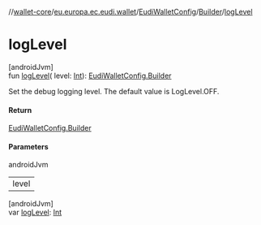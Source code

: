 //[wallet-core](../../../../index.md)/[eu.europa.ec.eudi.wallet](../../index.md)/[EudiWalletConfig](../index.md)/[Builder](index.md)/[logLevel](log-level.md)

# logLevel

[androidJvm]\
fun [logLevel](log-level.md)(
level: [Int](https://kotlinlang.org/api/latest/jvm/stdlib/kotlin/-int/index.html)): [EudiWalletConfig.Builder](index.md)

Set the debug logging level. The default value is LogLevel.OFF.

#### Return

[EudiWalletConfig.Builder](index.md)

#### Parameters

androidJvm

|       |
|-------|
| level |

[androidJvm]\
var [logLevel](log-level.md): [Int](https://kotlinlang.org/api/latest/jvm/stdlib/kotlin/-int/index.html)
